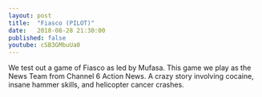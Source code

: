 ```yaml
---
layout: post
title:  "Fiasco (PILOT)"
date:   2018-08-28 21:30:00
published: false
youtube: cSB3GMbuUa0
---
```


We test out a game of Fiasco as led by Mufasa. This game we play as the News Team from Channel 6 Action News. A crazy story involving cocaine, insane hammer skills, and helicopter cancer crashes.
